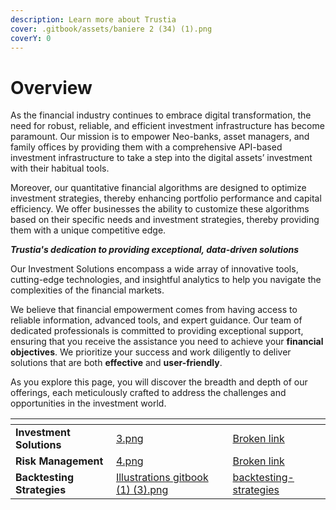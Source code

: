```yaml
---
description: Learn more about Trustia
cover: .gitbook/assets/baniere 2 (34) (1).png
coverY: 0
---
```


# Overview

As the financial industry continues to embrace digital transformation, the need for robust, reliable, and efficient investment infrastructure has become paramount. Our mission is to empower Neo-banks, asset managers, and family offices by providing them with a comprehensive API-based investment infrastructure to take a step into the digital assets’ investment with their habitual tools.

Moreover, our quantitative financial algorithms are designed to optimize investment strategies, thereby enhancing portfolio performance and capital efficiency. We offer businesses the ability to customize these algorithms based on their specific needs and investment strategies, thereby providing them with a unique competitive edge.

_**Trustia's dedication to providing exceptional, data-driven solutions**_&#x20;

Our Investment Solutions encompass a wide array of innovative tools, cutting-edge technologies, and insightful analytics to help you navigate the complexities of the financial markets.

We believe that financial empowerment comes from having access to reliable information, advanced tools, and expert guidance. Our team of dedicated professionals is committed to providing exceptional support, ensuring that you receive the assistance you need to achieve your **financial objectives**. We prioritize your success and work diligently to deliver solutions that are both **effective** and **user-friendly**.&#x20;

As you explore this page, you will discover the breadth and depth of our offerings, each meticulously crafted to address the challenges and opportunities in the investment world.





<table data-view="cards"><thead><tr><th></th><th data-hidden data-card-cover data-type="files"></th><th data-hidden data-card-target data-type="content-ref"></th></tr></thead><tbody><tr><td><strong>Investment Solutions</strong></td><td><a href=".gitbook/assets/3.png">3.png</a></td><td><a href="broken-reference">Broken link</a></td></tr><tr><td><strong>Risk Management</strong></td><td><a href=".gitbook/assets/4.png">4.png</a></td><td><a href="broken-reference">Broken link</a></td></tr><tr><td><strong>Backtesting Strategies</strong></td><td><a href=".gitbook/assets/Illustrations gitbook (1) (3).png">Illustrations gitbook (1) (3).png</a></td><td><a href="risk-management/backtesting-strategies/">backtesting-strategies</a></td></tr></tbody></table>

